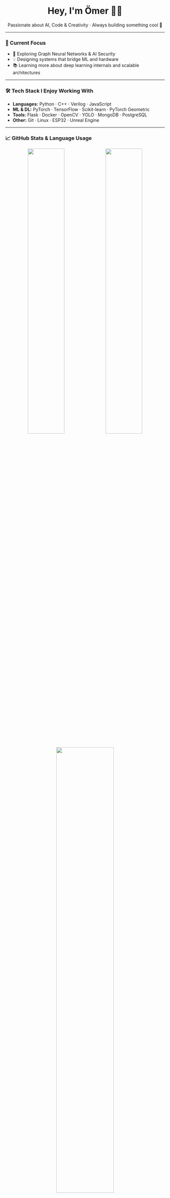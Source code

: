 <h1 align="center">Hey, I'm Ömer 👨‍💻</h1>
<p align="center">
  Passionate about AI, Code & Creativity · Always building something cool 🚀
</p>

---

### 🧠 Current Focus

- 🔬 Exploring Graph Neural Networks & AI Security
- 💡 Designing systems that bridge ML and hardware
- 📚 Learning more about deep learning internals and scalable architectures

---

### 🛠️ Tech Stack I Enjoy Working With

- **Languages:** Python · C++ · Verilog · JavaScript
- **ML & DL:** PyTorch · TensorFlow · Scikit-learn · PyTorch Geometric
- **Tools:** Flask · Docker · OpenCV · YOLO · MongoDB · PostgreSQL
- **Other:** Git · Linux · ESP32 · Unreal Engine

---

### 📈 GitHub Stats & Language Usage

<p align="center">
  <img src="https://github-readme-stats.vercel.app/api?username=OmerSaricam&show_icons=true&theme=tokyonight&hide_border=true" width="48%" />
  <img src="https://github-readme-stats.vercel.app/api/top-langs/?username=OmerSaricam&layout=compact&theme=tokyonight&hide_border=true&langs_count=10" width="48%" />
</p>

<p align="center">
  <img src="https://github-readme-streak-stats.herokuapp.com/?user=OmerSaricam&theme=tokyonight&hide_border=true" width="60%" />
</p>

<!-- GitHub Trophies (isteğe bağlı görsel statlar) -->
<!--
<p align="center">
  <img src="https://github-profile-trophy.vercel.app/?username=OmerSaricam&theme=tokyonight&no-frame=true&column=7" />
</p>
-->
---

### 📫 Let's Connect

[![LinkedIn](https://img.shields.io/badge/LinkedIn-%230077B5.svg?&style=flat&logo=linkedin&logoColor=white)](https://www.linkedin.com/in/%C3%B6mersar%C4%B1%C3%A7am)
[![GitHub](https://img.shields.io/badge/GitHub-%23121011.svg?&style=flat&logo=github&logoColor=white)](https://github.com/OmerSaricam)
[![Mail](https://img.shields.io/badge/Email-saricam35@outlook.com-D14836?style=flat&logo=gmail&logoColor=white)](mailto:saricam35@outlook.com)

---
